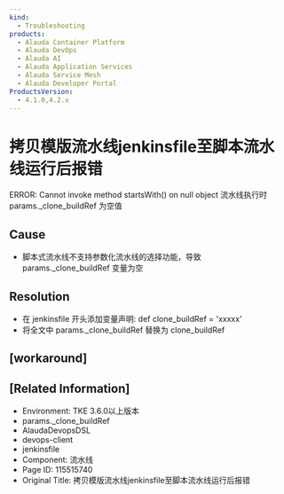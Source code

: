 ```yaml
---
kind:
  - Troubleshooting
products:
  - Alauda Container Platform
  - Alauda DevOps
  - Alauda AI
  - Alauda Application Services
  - Alauda Service Mesh
  - Alauda Developer Portal
ProductsVersion:
  - 4.1.0,4.2.x
---
```

<!-- A type of document that involves encountering a fault, diagnosing it, performing root cause analysis, and providing solutions. -->

# 拷贝模版流水线jenkinsfile至脚本流水线运行后报错

ERROR: Cannot invoke method startsWith() on null object 流水线执行时 params._clone_buildRef 为空值

## Cause
- 脚本式流水线不支持参数化流水线的选择功能，导致 params._clone_buildRef 变量为空

## Resolution
- 在 jenkinsfile 开头添加变量声明: def clone_buildRef = 'xxxxx'
- 将全文中 params._clone_buildRef 替换为 clone_buildRef

## [workaround]

## [Related Information]
- Environment: TKE 3.6.0以上版本
- params._clone_buildRef
- AlaudaDevopsDSL
- devops-client
- jenkinsfile
- Component: 流水线
- Page ID: 115515740
- Original Title: 拷贝模版流水线jenkinsfile至脚本流水线运行后报错
